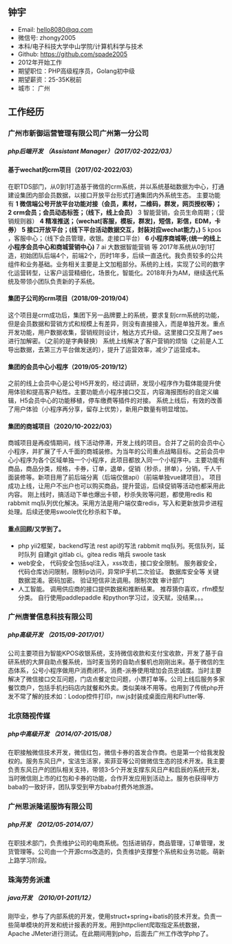 ## 钟宇
- Email: hello8080@qq.com
- 微信号: zhongy2005
- 本科/电子科技大学中山学院/计算机科学与技术
- Github: https://github.com/spade2005
- 2012年开始工作
- 期望职位：PHP高级程序员，Golang初中级
- 期望薪资：25-35K税前
- 城市： 广州

## 工作经历
### 广州市新御运营管理有限公司广州第一分公司
##### php后端开发 （Assistant Manager）（2017/02-2022/03）

#### 基于wechat的crm项目（2017/02-2022/03）
在职TDS部门，从0到1打造基于微信的crm系统，并以系统基础数据为中心，打通建设集团内部会员数据，以接口开放平台形式打通集团内外系统生态。
主要功能有
**1 微信端公号开放平台功能对接（会员，素材，二维码，群发，网页授权等）；**
**2 crm会员；会员动态标签；（线下，线上会员）**
3 智能营销，会员生命周期；（营销规则器）
**4 精准推送；（wechat[客服，模板，群发]，短信，彩信，EDM，卡券）**
**5 接口开放平台；(线下平台活动数据交互，封装对应wechat能力，)**
5 kpos ，客服中心；（线下会员管理，收银。走接口平台）
**6 小程序商城等;(统一的线上小程序会员中心和商城营销中心)**
7 ai 大数据智能营销
等
2017年系统从0到1打造，初始团队后端4个，前端2个，历时1年多，后续一直迭代。我负责较多的公共组件和业务基础。业务相关主要是上文加粗部分。系统的上线，实现了公司的数字化运营转型，让客户运营精细化，场景化，智能化。2018年升为AM，继续迭代系统及带领小团队负责新的子系统。

#### 集团子公司的crm项目（2018/09-2019/04）
这个项目是crm成功后，集团下另一品牌要上的系统，要求复刻crm系统的功能，但是会员数据和营销方式和规模上有差异，则没有直接接入，而是单独开发。重点开发功能，用户数据收集，营销规则设计，触达方式升级。这里接口交互用了aes进行加解密。（之前的是字典替换）
系统上线解决了客户营销的烦恼（之前是人工导出数据，去第三方平台做发送的），提升了运营效率，减少了运营成本。


#### 集团的会员中心小程序（2019/05-2019/12）
之前的线上会员中心是公号H5开发的，经过调研，发现小程序作为载体能提升使用体验和提高客户粘性。主要功能点小程序接口交互，内容海报图标的自定义编辑，H5会员中心的功能移植，停车缴费等插件的对接。
系统上线后，有效的改善了用户体验（小程序再分享，留存上优势），新用户数量有明显增加。

#### 集团的商城项目（2020/10-2022/03）
商城项目是再疫情期间，线下活动停滞，开发上线的项目。合并了之前的会员中心小程序，并扩展了千人千面的商城装修。为当年的公司重点战略目标。之前会员中心小程序为各个区域单独一个小程序，此项目都放入同一个小程序中。主要功能有商品，商品分类，规格，卡券，订单，退单，促销（秒杀，拼单），分销，千人千面装修等。新项目用了前后端分离（后端仅做api）（前端单独vue建项目）。
项目成功上线，让用户不出户也可以购买商品，提升营运，后续促销等活动也都采用此内容。
刚上线时，搞活动下单也爆出卡顿，秒杀失败等问题，都使用redis 和rabbmit mq队列优化解决。采用方法是用户端仅查redis，写入和更新放异步进程处理。后续还使用swoole优化秒杀和下单。

#### 重点回顾/又学到了。
- php
	yii2框架，backend写法 rest api的写法
	rabbmit mq队列。死信队列，延时队列
	自建git gitlab ci。gitea
	redis 哨兵
	swoole task
- web安全，
	代码安全包括sql注入，xss攻击，接口安全限制。
	服务器安全，代码仓库访问限制，限制ip访问，异常IP手机二次验证。
	数据库安全等 关键数据混淆。密码加密。
	验证短信非法调用。限制次数
	审计部门
- 人工智能。
	调用供应商的接口提供数据和推断结果。
	推荐猜你喜欢，rfm模型分类。
	自行使用paddlepaddle 和python学习过，没天赋，没结果。。。


### 广州唐誉信息科技有限公司 
##### php高级开发 （2015/09-2017/01）
公司主要项目为智能KPOS收银系统，支持微信收款和支付宝收款，开发了基于自研系统的大屏自助点餐系统，当时麦当劳的自助点餐机也刚刚出来。基于微信的生态体系，公号小程序做用户消费闭环。消费-派券使用增加会员忠诚度。当时主要解决了微信接口交互问题，门店点餐定位问题，小票打单等。公司上线后服务多家餐饮商户，包括手机扫码店内就餐和外卖。类似美味不用等。也用到了传统php开发不常了解的技术如：Lodop控件打印，nw.js封装成桌面应用和Flutter等.


### 北京随视传媒
##### php中高级开发 （2014/07-2015/08）
在职接触微信技术开发，微信红包，微信卡券的首发合作商。也是第一个给我发股权的。服务东风日产，宝洁生活家，索菲亚等公司做微信生态的技术开发。我主要负责东风日产的团队相关支持，带领3-5个开发支撑东风日产和启辰的系统开发，当时微信刚上市的红包和卡券的功能，合作开发应用到活动上。服务也获得甲方baba的一致好评，团队享受到甲方baba付费外地旅游。

### 广州思派隆诺服饰有限公司
##### php开发 （2012/05-2014/07）
在职技术部门，负责维护公司的电商系统。包括进销存，商品管理，订单管理，发货管理等。公司由一个开源cms改造的，负责维护支撑整个系统和业务功能。萌新上路学习阶段。

### 珠海劳务派遣
##### java开发 （2010/01-2011/12）
刚毕业，参与了内部系统的开发，使用struct+spring+ibatis的技术开发。负责一些简单模块的开发和统计报表的开发。用到httpclient爬取指定系统数据，Apache JMeter进行测试。在此期间用到php，后面去广州工作改学php了。
